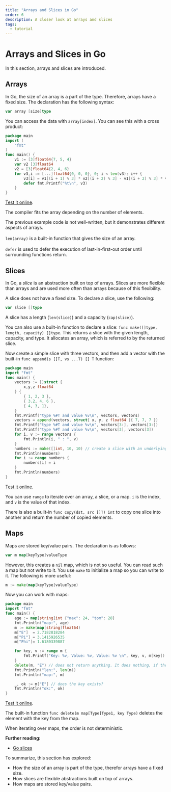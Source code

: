 ```yaml
---
title: "Arrays and Slices in Go"
order: 6
description: A closer look at arrays and slices
tags:
  - tutorial
---
```


# Arrays and Slices in Go

In this section, arrays and slices are introduced.

## Arrays

In Go, the size of an array is a part of the type. Therefore, arrays have a fixed size. The declaration has the following syntax:

```go
var array [size]type
```

You can access the data with `array[index]`. You can see this with a cross product:

```go
package main
import (
    "fmt"
)
func main() {
    v1 := [3]float64{7, 5, 4}
    var v2 [3]float64
    v2 = [3]float64{2, 4, 6}
    for v3,i := [...]float64{0, 0, 0}, 0; i < len(v3); i++ {
        v3[i] = v1[(i + 1) % 3] * v2[(i + 2) % 3] - v1[(i + 2) % 3] * v2[(i + 1) % 3]
        defer fmt.Printf("%t\n", v3)
    }
}
```

<HighlightBox type="tip">

[Test it online](https://go.dev/play/p/dHKzLGNNjxC).

</HighlightBox>

The compiler fits the array depending on the number of elements.

<HighlightBox type="note">

The previous example code is not well-written, but it demonstrates different aspects of arrays.
<br/><br/>
`len(array)` is a built-in function that gives the size of an array.
<br/><br/>
`defer` is used to defer the execution of last-in-first-out order until surrounding functions return.

</HighlightBox>

## Slices

In Go, a *slice* is an abstraction built on top of arrays. Slices are more flexible than arrays and are used more often than arrays because of this flexibility.

A slice does not have a fixed size. To declare a slice, use the following:

```go
var slice []type
```

A slice has a length (`len(slice)`) and a capacity (`cap(slice)`).

You can also use a built-in function to declare a slice: `func make([]type, length, capacity) []type`. This returns a slice with the given length, capacity, and type. It allocates an array, which is referred to by the returned slice.

Now create a simple slice with three vectors, and then add a vector with the built-in `func append(s []T, vs ...T) [] T` function:

```go
package main
import "fmt"
func main() {
    vectors := []struct {
        x,y,z float64
    } {
        { 1, 2, 3 },
        { 3.2, 4, 6 },
        { 4, 3, 1},
    }
    fmt.Printf("type %#T and value %v\n", vectors, vectors)
    vectors = append(vectors, struct{ x, y, z float64 }{ 7, 7, 7 })
    fmt.Printf("type %#T and value %v\n", vectors[3:], vectors[3:])
    fmt.Printf("type %#T and value %v\n", vectors[3], vectors[3])
    for i, v := range vectors {
        fmt.Println(i, " : ", v)
    }
    numbers := make([]int, 10, 10) // create a slice with an underlying array
    fmt.Println(numbers)
    for i := range numbers {
        numbers[i] = i
    }
    fmt.Println(numbers)
}
```

<HighlightBox type="tip">

[Test it online](https://go.dev/play/p/T8Ppscz5YjO).

</HighlightBox>

You can use `range` to iterate over an array, a slice, or a map. `i` is the index, and `v` is the value of that index.

There is also a built-in `func copy(dst, src []T) int` to copy one slice into another and return the number of copied elements.

## Maps

Maps are stored key/value pairs. The declaration is as follows:

```go
var m map[keyType]valueType
```

However, this creates a `nil` map, which is not so useful. You can read such a map but not write to it. You use `make` to initialize a map so you can write to it. The following is more useful:

```go
m := make(map[keyType]valueType)
```

Now you can work with maps:

```go
package main
import "fmt"
func main() {
    age := map[string]int {"max": 24, "tom": 28}
    fmt.Println("map:", age)
    m := make(map[string]float64)
    m["E"]  = 2.7182818284
    m["Pi"] = 3.1415926535
    m["Phi"]= 1.6180339887

    for key, v := range m {
        fmt.Printf("Key: %v, Value: %v, Value: %v \n", key, v, m[key])
    }
    delete(m, "E") // does not return anything. It does nothing, if the key does not exist.
    fmt.Println("len:", len(m))
    fmt.Println("map:", m)

    _, ok := m["E"] // does the key exists?
    fmt.Println("ok:", ok)
}
```

<HighlightBox type="tip">

[Test it online](https://go.dev/play/p/1Ny9l13nHUg).

</HighlightBox>

The built-in function `func delete(m map[Type]Type1, key Type)` deletes the element with the key from the map.

<HighlightBox type="warn">

When iterating over maps, the order is not deterministic.

</HighlightBox>

<HighlightBox type="reading">

**Further reading:**

* [Go slices](https://blog.golang.org/go-slices-usage-and-internals)

</HighlightBox>

<HighlightBox type="synopsis">

To summarize, this section has explored:

* How the size of an array is part of the type, therefor arrays have a fixed size.
* How slices are flexible abstractions built on top of arrays.
* How maps are stored key/value pairs.

</HighlightBox>

<!--## Next up

After discovering slices and arrays, you can now dive into some of the useful standard packages Go offers. In the [next section](./6-packages.md), you can explore _fmt_, _strconv_, and _errors_.-->
